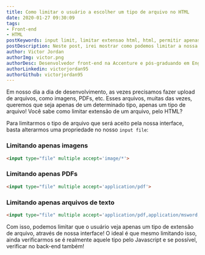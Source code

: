 ```yaml
---
title: Como limitar o usuário a escolher um tipo de arquivo no HTML
date: 2020-01-27 09:30:09
tags:
- Front-end
- HTML
postKeywords: input limit, limitar extensao html, html, permitir apenas um tipo de arquivo, permitir extensao html, permitir upload html
postDescription: Neste post, irei mostrar como podemos limitar a nossa interface para permitir que o usuário possa fazer upload de apenas um tipo de extensão de arquivo, através do input file!
author: Victor Jordan
authorImg: victor.png
authorDesc: Desenvolvedor front-end na Accenture e pós-graduando em Engenharia de Software pela PUC-MG e formado em Banco de Dados pela Fatec, apaixonado por usabilidade, performance e UX!
authorLinkedin: victorjordan95
authorGithub: victorjordan95
---
```


Em nosso dia a dia de desenvolvimento, as vezes precisamos fazer upload de arquivos, como imagens, PDFs, etc.
Esses arquivos, muitas das vezes, queremos que seja apenas de um determinado tipo, apenas um tipo de arquivo! 
Você sabe como limitar extensão de um arquivo, pelo HTML?

<!-- more -->

Para limitarmos o tipo de arquivo que será aceito pela nossa interface, basta alterarmos uma propriedade no nosso `input file`:


### Limitando apenas imagens
```html
<input type="file" multiple accept='image/*'>
```

### Limitando apenas PDFs
```html
<input type="file" multiple accept='application/pdf'>
```

### Limitando apenas arquivos de texto
```html
<input type="file" multiple accept='application/pdf,application/msword,application/vnd.openxmlformats-officedocument.wordprocessingml.document'>
```

Com isso, podemos limitar que o usuário veja apenas um tipo de extensão de arquivo, através de nossa interface!
O ideal é que mesmo limitando isso, ainda verificarmos se é realmente aquele tipo pelo Javascript e se possível, verificar no back-end também!
